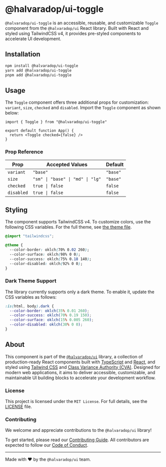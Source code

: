 # @halvaradop/ui-toggle

`@halvaradop/ui-toggle` is an accessible, reusable, and customizable `Toggle` component from the `@halvaradop/ui` React library. Built with React and styled using TailwindCSS v4, it provides pre-styled components to accelerate UI development.

## Installation

```bash
npm install @halvaradop/ui-toggle
yarn add @halvaradop/ui-toggle
pnpm add @halvaradop/ui-toggle
```

## Usage

The `Toggle` component offers three additional props for customization: `variant`, `size`, `checked` and `disabled`. Import the `Toggle` component as shown below:

```tsx
import { Toggle } from "@halvaradop/ui-toggle"

export default function App() {
  return <Toggle checked={false} />
}
```

### Prop Reference

| Prop       | Accepted Values                  | Default  |
| ---------- | -------------------------------- | -------- |
| `variant`  | `"base"`                         | `"base"` |
| `size`     | `"sm" \| "base" \| "md" \| "lg"` | `"base"` |
| `checked`  | `true \| false`                  | `false`  |
| `disabled` | `true \| false`                  | `false`  |

## Styling

The component supports TailwindCSS v4. To customize colors, use the following CSS variables. For the full theme, see [the theme file](https://github.com/halvaradop/ui/blob/master/tailwind.css).

```css
@import "tailwindcss";

@theme {
  --color-border: oklch(70% 0.02 260);
  --color-surface: oklch(98% 0 0);
  --color-success: oklch(75% 0.18 140);
  --color-disabled: oklch(92% 0 0);
}
```

### Dark Theme Support

The library currently supports only a dark theme. To enable it, update the CSS variables as follows:

```css
:is(html, body).dark {
  --color-border: oklch(35% 0.01 260);
  --color-success: oklch(70% 0.19 150);
  --color-surface: oklch(15% 0.005 260);
  --color-disabled: oklch(30% 0 0);
}
```

## About

This component is part of the [`@halvaradop/ui`](https://github.com/halvaradop/ui) library, a collection of production-ready React components built with [TypeScript](https://www.typescriptlang.org/) and [React](https://react.dev/), and styled using [Tailwind CSS](https://tailwindcss.com/) and [Class Variance Authority (CVA)](https://cva.style/). Designed for modern web applications, it aims to deliver accessible, customizable, and maintainable UI building blocks to accelerate your development workflow.

### License

This project is licensed under the `MIT License`. For full details, see the [LICENSE](https://github.com/halvaradop/ui/blob/master/LICENSE) file.

### Contributing

We welcome and appreciate contributions to the `@halvaradop/ui` library!

To get started, please read our [Contributing Guide](https://github.com/halvaradop/ui/blob/main/docs/CONTRIBUTING.md). All contributors are expected to follow our [Code of Conduct](https://github.com/halvaradop/.github/blob/main/.github/CODE_OF_CONDUCT.md).

---

Made with ❤️ by the `@halvaradop/ui` team.
